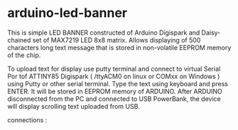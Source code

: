 # arduino-led-banner
This is simple LED BANNER constructed of Arduino Digispark and Daisy-chained set of MAX7219 LED 8x8 matrix. 
Allows displaying of 500 characters long text message that is stored in non-volatile EEPROM memory of the chip.

To upload text for display use putty terminal and connect to virtual Serial Por tof ATTINY85 Digispark ( /ttyACM0 on linux or COMxx on Windows )
using Putty or other serial terminal. Type the text using keyboard and press ENTER. It will be stored in EEPROM memory of ARDUINO.
After ARDUINO disconnected from the PC and connected to USB PowerBank, the device will display scrolling text uploaded from USB.

connections :



